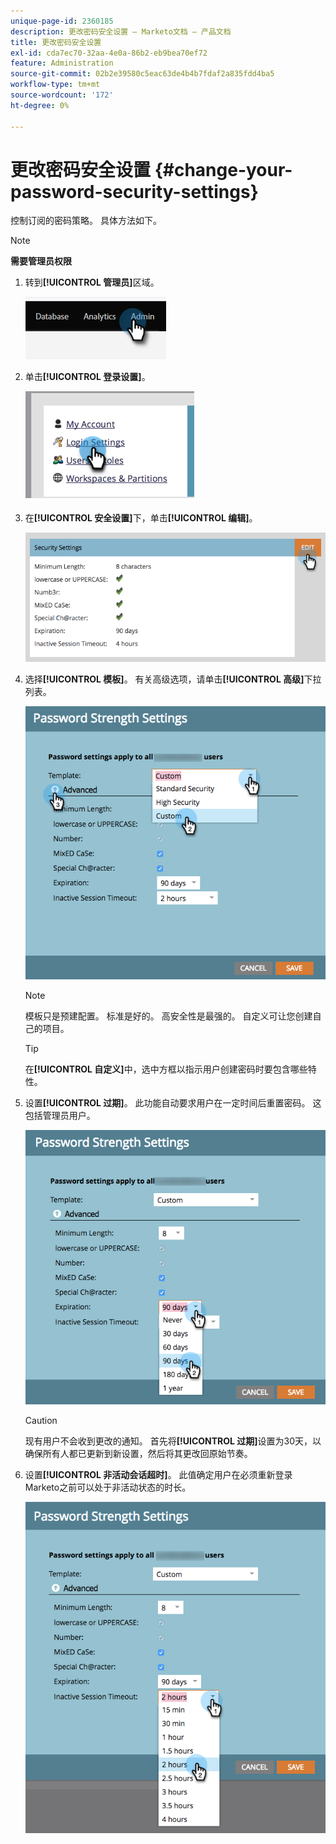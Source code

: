 ```yaml
---
unique-page-id: 2360185
description: 更改密码安全设置 — Marketo文档 — 产品文档
title: 更改密码安全设置
exl-id: cda7ec70-32aa-4e0a-86b2-eb9bea70ef72
feature: Administration
source-git-commit: 02b2e39580c5eac63de4b4b7fdaf2a835fdd4ba5
workflow-type: tm+mt
source-wordcount: '172'
ht-degree: 0%

---
```


# 更改密码安全设置 {#change-your-password-security-settings}

控制订阅的密码策略。 具体方法如下。

>[!NOTE]
>
>**需要管理员权限**

1. 转到&#x200B;**[!UICONTROL 管理员]**&#x200B;区域。

   ![](assets/change-your-password-security-settings-1.png)

1. 单击&#x200B;**[!UICONTROL 登录设置]**。

   ![](assets/change-your-password-security-settings-2.png)

1. 在&#x200B;**[!UICONTROL 安全设置]**&#x200B;下，单击&#x200B;**[!UICONTROL 编辑]**。

   ![](assets/change-your-password-security-settings-3.png)

1. 选择&#x200B;**[!UICONTROL 模板]**。 有关高级选项，请单击&#x200B;**[!UICONTROL 高级]**&#x200B;下拉列表。

   ![](assets/change-your-password-security-settings-4.png)

   >[!NOTE]
   >
   >模板只是预建配置。 标准是好的。 高安全性是最强的。 自定义可让您创建自己的项目。

   >[!TIP]
   >
   >在&#x200B;**[!UICONTROL 自定义]**&#x200B;中，选中方框以指示用户创建密码时要包含哪些特性。

1. 设置&#x200B;**[!UICONTROL 过期]**。 此功能自动要求用户在一定时间后重置密码。 这包括管理员用户。

   ![](assets/change-your-password-security-settings-5.png)

   >[!CAUTION]
   >
   >现有用户不会收到更改的通知。 首先将&#x200B;**[!UICONTROL 过期]**&#x200B;设置为30天，以确保所有人都已更新到新设置，然后将其更改回原始节奏。

1. 设置&#x200B;**[!UICONTROL 非活动会话超时]**。 此值确定用户在必须重新登录Marketo之前可以处于非活动状态的时长。

   ![](assets/change-your-password-security-settings-6.png)
